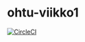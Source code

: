 # ohtu-viikko1

[![CircleCI](https://circleci.com/gh/Darake/ohtu-viikko1.svg?style=svg)](https://circleci.com/gh/Darake/ohtu-viikko1)
